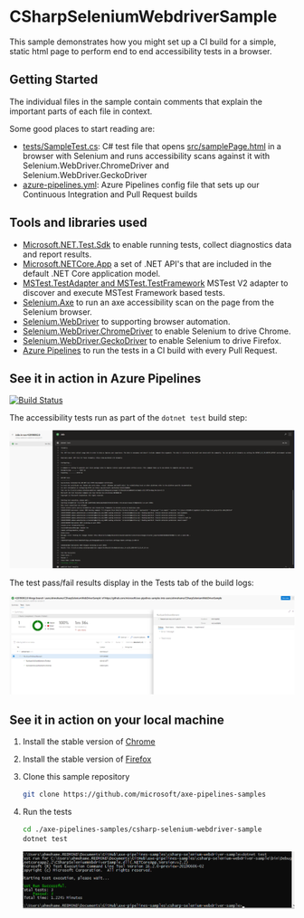 # CSharpSeleniumWebdriverSample

This sample demonstrates how you might set up a CI build for a simple, static html page to perform end to end accessibility tests in a browser.

## Getting Started

The individual files in the sample contain comments that explain the important parts of each file in context.

Some good places to start reading are:

* [tests/SampleTest.cs](./tests/SampleTest.cs): C# test file that opens [src/samplePage.html](./SamplePage.html) in a browser with Selenium and runs accessibility scans against it with Selenium.WebDriver.ChromeDriver and Selenium.WebDriver.GeckoDriver
* [azure-pipelines.yml](./azure-pipelines.yml): Azure Pipelines config file that sets up our Continuous Integration and Pull Request builds

## Tools and libraries used

* [Microsoft.NET.Test.Sdk](https://github.com/microsoft/vstest/) to enable running tests, collect diagnostics data and report results.
* [Microsoft.NETCore.App](https://dotnet.microsoft.com) a set of .NET API's that are included in the default .NET Core application model.
* [MSTest.TestAdapter and MSTest.TestFramework](https://github.com/microsoft/testfx) MSTest V2 adapter to discover and execute MSTest Framework based tests.
* [Selenium.Axe](https://github.com/TroyWalshProf/SeleniumAxeDotnet) to run an axe accessibility scan on the page from the Selenium browser.
* [Selenium.WebDriver](https://www.seleniumhq.org) to supporting browser automation.
* [Selenium.WebDriver.ChromeDriver](https://github.com/jsakamoto/nupkg-selenium-webdriver-chromedriver/) to enable Selenium to drive Chrome.
* [Selenium.WebDriver.GeckoDriver](https://github.com/jsakamoto/nupkg-selenium-webdriver-geckodriver/) to enable Selenium to drive Firefox.
* [Azure Pipelines](https://azure.microsoft.com/en-us/services/devops/pipelines/) to run the tests in a CI build with every Pull Request.

## See it in action in Azure Pipelines

[![Build Status](https://dev.azure.com/accessibility-insights/axe-pipelines-samples/_apis/build/status/csharp-selenium-webdriver-sample%20CI?branchName=master)](https://dev.azure.com/accessibility-insights/axe-pipelines-samples/_build/latest?definitionId=30&branchName=master)

<!--
  Note to maintainers: The below example images/links come from a specific build instead of the most recent build so we can link to specific tabs.
  If you update the links such that they point to a different build, make sure to mark that build as Retained so the links don't expire in a month.
-->
The accessibility tests run as part of the `dotnet test` build step:

[![Screenshot of "dotnet test" build logs in sample build](./Resources/screenshot-logs-tab.png)](https://dev.azure.com/accessibility-insights/axe-pipelines-samples/_build/results?buildId=2338&view=logs&j=12f1170f-54f2-53f3-20dd-22fc7dff55f9)

The test pass/fail results display in the Tests tab of the build logs:

[![Screenshot of Tests tab in sample build](./Resources/screenshot-tests-tab.png)](https://dev.azure.com/accessibility-insights/axe-pipelines-samples/_build/results?buildId=2338&view=ms.vss-test-web.build-test-results-tab&runId=6512&resultId=100000&paneView=debug)

## See it in action on your local machine

1. Install the stable version of [Chrome](https://www.google.com/chrome/)
1. Install the stable version of [Firefox](https://www.mozilla.org/en-US/firefox/)
1. Clone this sample repository

   ```sh
   git clone https://github.com/microsoft/axe-pipelines-samples
   ```

1. Run the tests

   ```sh
   cd ./axe-pipelines-samples/csharp-selenium-webdriver-sample
   dotnet test
   ```

   ![Screenshot of 'dotnet test' command showing all tests passing](./Resources/screenshot-dotnet-test-success.png)
